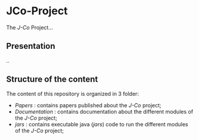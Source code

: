 # JCo-Project
The _J-Co_ Project...

## Presentation
..

## Structure of the content
The content of this repository is organized in 3 folder:
 * _Papers_ : contains papers published about the _J-Co_ project;
 * _Documentation_ : contains documentation about the different modules of the _J-Co_ project;
 * _jars_ : contains executable java (_jars_) code to run the different modules of the _J-Co_ project; 
